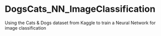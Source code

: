# DogsCats_NN_ImageClassification
Using the Cats &amp; Dogs dataset from Kaggle to train a Neural Network for image classification 
